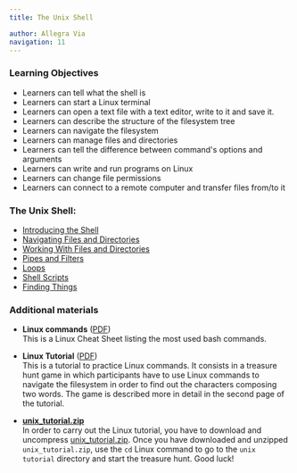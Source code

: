 ```yaml
---
title: The Unix Shell  

author: Allegra Via
navigation: 11
---
```


### Learning Objectives 

* Learners can tell what the shell is
* Learners can start a Linux terminal
* Learners can open a text file with a text editor, write to it and save it.
* Learners can describe the structure of the filesystem tree
* Learners can navigate the filesystem 
* Learners can manage files and directories
* Learners can tell the difference between command's options and arguments
* Learners can write and run programs on Linux
* Learners can change file permissions
* Learners can connect to a remote computer and transfer files from/to it


### The Unix Shell:

- [Introducing the Shell](./00-intro.html)
- [Navigating Files and Directories](./01-filedir.html)
- [Working With Files and Directories](./02-create.html)
- [Pipes and Filters](./03-pipefilter.html)
- [Loops](./04-loop.html)
- [Shell Scripts](./05-script.html)
- [Finding Things](./06-find.html)


### Additional materials

- **Linux commands** ([PDF](./docs/OnePageLinuxManual.pdf))
<br>This is a Linux Cheat Sheet listing the most used bash commands.

- **Linux Tutorial** ([PDF](Academis_Linux.pdf))
<br>This is a tutorial to practice Linux commands. It consists in a treasure hunt game in which participants have to use Linux commands to navigate the filesystem in order to find out the characters composing two words. The game is described more in detail in the second page of the tutorial. 

- **[unix_tutorial.zip](unix_tutorial.zip)**
<br>In order to carry out the Linux tutorial, you have to download and uncompress [unix_tutorial.zip](unix_tutorial.zip). Once you have downloaded and unzipped `unix_tutorial.zip`, use the `cd` Linux command to go to the `unix tutorial` directory and start the treasure hunt. Good luck!  
